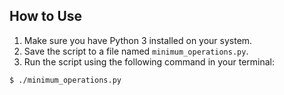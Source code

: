 

## How to Use

1. Make sure you have Python 3 installed on your system.
2. Save the script to a file named `minimum_operations.py`.
3. Run the script using the following command in your terminal:

```
$ ./minimum_operations.py
```

